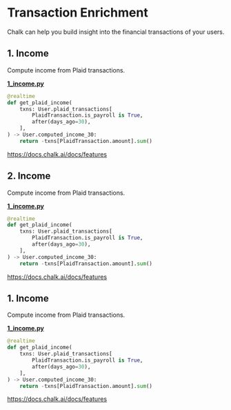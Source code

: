 # Transaction Enrichment
Chalk can help you build insight into the financial transactions
of your users.

## 1. Income
Compute income from Plaid transactions.

**[1_income.py](1_income.py)**

```python
@realtime
def get_plaid_income(
    txns: User.plaid_transactions[
        PlaidTransaction.is_payroll is True,
        after(days_ago=30),
    ],
) -> User.computed_income_30:
    return -txns[PlaidTransaction.amount].sum()
```

https://docs.chalk.ai/docs/features

## 2. Income
Compute income from Plaid transactions.

**[1_income.py](1_income.py)**

```python
@realtime
def get_plaid_income(
    txns: User.plaid_transactions[
        PlaidTransaction.is_payroll is True,
        after(days_ago=30),
    ],
) -> User.computed_income_30:
    return -txns[PlaidTransaction.amount].sum()
```

https://docs.chalk.ai/docs/features
## 1. Income
Compute income from Plaid transactions.

**[1_income.py](1_income.py)**

```python
@realtime
def get_plaid_income(
    txns: User.plaid_transactions[
        PlaidTransaction.is_payroll is True,
        after(days_ago=30),
    ],
) -> User.computed_income_30:
    return -txns[PlaidTransaction.amount].sum()
```

https://docs.chalk.ai/docs/features
